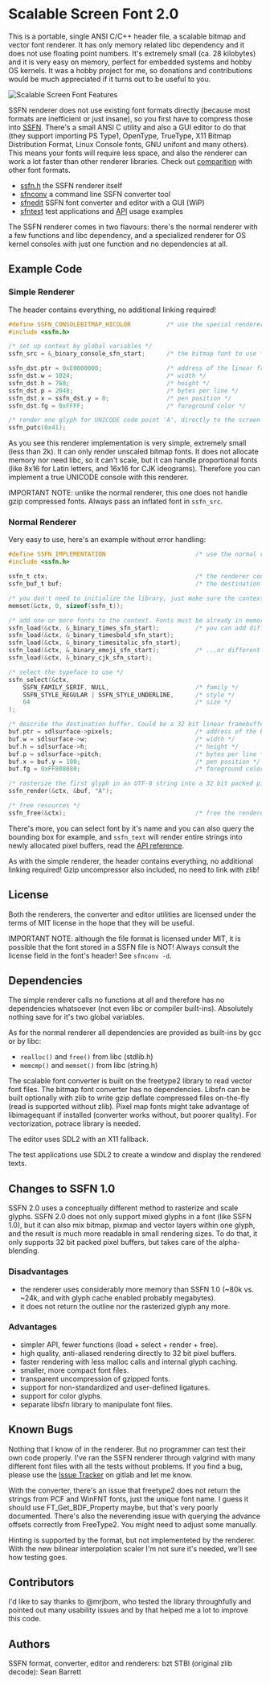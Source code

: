 Scalable Screen Font 2.0
========================

This is a portable, single ANSI C/C++ header file, a scalable bitmap and vector font renderer. It has only memory
related libc dependency and it does not use floating point numbers. It's extremely small (ca. 28 kilobytes) and it is
very easy on memory, perfect for embedded systems and hobby OS kernels. It was a hobby project for me, so donations
and contributions would be much appreciated if it turns out to be useful to you.

<img alt="Scalable Screen Font Features" src="https://gitlab.com/bztsrc/scalable-font2/raw/master/features.png">

SSFN renderer does not use existing font formats directly (because most formats are inefficient or just insane),
so you first have to compress those into [SSFN](https://gitlab.com/bztsrc/scalable-font2/blob/master/docs/sfnconv.md).
There's a small ANSI C utility and also a GUI editor to do that (they support importing PS Type1, OpenType, TrueType,
X11 Bitmap Distribution Format, Linux Console fonts, GNU unifont and many others). This means your fonts will
require less space, and also the renderer can work a lot faster than other renderer libraries. Check out
[comparition](https://gitlab.com/bztsrc/scalable-font2/blob/master/docs/compare.md) with other font formats.

 - [ssfn.h](https://gitlab.com/bztsrc/scalable-font2/blob/master/ssfn.h) the SSFN renderer itself
 - [sfnconv](https://gitlab.com/bztsrc/scalable-font2/tree/master/sfnconv) a command line SSFN converter tool
 - [sfnedit](https://gitlab.com/bztsrc/scalable-font2/tree/master/sfnedit) SSFN font converter and editor with a GUI (WiP)
 - [sfntest](https://gitlab.com/bztsrc/scalable-font2/tree/master/sfntest) test applications and [API](https://gitlab.com/bztsrc/scalable-font2/blob/master/docs/API.md) usage examples

The SSFN renderer comes in two flavours: there's the normal renderer with a few functions and libc dependency, and a
specialized renderer for OS kernel consoles with just one function and no dependencies at all.

Example Code
------------

### Simple Renderer

The header contains everything, no additional linking required!

```c
#define SSFN_CONSOLEBITMAP_HICOLOR          /* use the special renderer for hicolor packed pixels */
#include <ssfn.h>

/* set up context by global variables */
ssfn_src = &_binary_console_sfn_start;      /* the bitmap font to use */

ssfn_dst.ptr = 0xE0000000;                  /* address of the linear frame buffer */
ssfn_dst.w = 1024;                          /* width */
ssfn_dst.h = 768;                           /* height */
ssfn_dst.p = 2048;                          /* bytes per line */
ssfn_dst.x = ssfn_dst.y = 0;                /* pen position */
ssfn_dst.fg = 0xFFFF;                       /* foreground color */

/* render one glyph for UNICODE code point 'A', directly to the screen and then adjust pen position */
ssfn_putc(0x41);
```

As you see this renderer implementation is very simple, extremely small (less than 2k). It can only render
unscaled bitmap fonts. It does not allocate memory nor need libc, so it can't scale, but it can handle
proportional fonts (like 8x16 for Latin letters, and 16x16 for CJK ideograms). Therefore you can implement
a true UNICODE console with this renderer.

IMPORTANT NOTE: unlike the normal renderer, this one does not handle gzip compressed fonts. Always pass an
inflated font in `ssfn_src`.

### Normal Renderer

Very easy to use, here's an example without error handling:

```c
#define SSFN_IMPLEMENTATION                         /* use the normal renderer implementation */
#include <ssfn.h>

ssfn_t ctx;                                         /* the renderer context */
ssfn_buf_t buf;                                     /* the destination pixel buffer */

/* you don't need to initialize the library, just make sure the context is zerod out */
memset(&ctx, 0, sizeof(ssfn_t));

/* add one or more fonts to the context. Fonts must be already in memory */
ssfn_load(&ctx, &_binary_times_sfn_start);          /* you can add different styles... */
ssfn_load(&ctx, &_binary_timesbold_sfn_start);
ssfn_load(&ctx, &_binary_timesitalic_sfn_start);
ssfn_load(&ctx, &_binary_emoji_sfn_start);          /* ...or different UNICODE ranges */
ssfn_load(&ctx, &_binary_cjk_sfn_start);

/* select the typeface to use */
ssfn_select(&ctx,
    SSFN_FAMILY_SERIF, NULL,                        /* family */
    SSFN_STYLE_REGULAR | SSFN_STYLE_UNDERLINE,      /* style */
    64                                              /* size */
);

/* describe the destination buffer. Could be a 32 bit linear framebuffer as well */
buf.ptr = sdlsurface->pixels;                       /* address of the buffer */
buf.w = sdlsurface->w;                              /* width */
buf.h = sdlsurface->h;                              /* height */
buf.p = sdlsurface->pitch;                          /* bytes per line */
buf.x = buf.y = 100;                                /* pen position */
buf.fg = 0xFF808080;                                /* foreground color */

/* rasterize the first glyph in an UTF-8 string into a 32 bit packed pixel buffer */
ssfn_render(&ctx, &buf, "A");

/* free resources */
ssfn_free(&ctx);                                    /* free the renderer context's internal buffers */
```

There's more, you can select font by it's name and you can also query the bounding box for example, and
`ssfn_text` will render entire strings into newly allocated pixel buffers, read the
[API reference](https://gitlab.com/bztsrc/scalable-font2/blob/master/docs/API.md).

As with the simple renderer, the header contains everything, no additional linking required! Gzip uncompressor
also included, no need to link with zlib!

License
-------

Both the renderers, the converter and editor utilities are licensed under the terms of MIT license in the hope
that they will be useful.

IMPORTANT NOTE: although the file format is licensed under MIT, it is possible that the font stored in a SSFN
file is NOT! Always consult the license field in the font's header! See `sfnconv -d`.

Dependencies
------------

The simple renderer calls no functions at all and therefore has no dependencies whatsoever (not even libc
or compiler built-ins). Absolutely nothing save for it's two global variables.

As for the normal renderer all dependencies are provided as built-ins by gcc or by libc:
 - `realloc()` and `free()` from libc (stdlib.h)
 - `memcmp()` and `memset()` from libc (string.h)

The scalable font converter is built on the freetype2 library to read vector font files. The bitmap font
converter has no dependencies. Libsfn can be built optionally with zlib to write gzip deflate compressed
files on-the-fly (read is supported without zlib). Pixel map fonts might take advantage of libimagequant
if installed (converter works without, but poorer quality). For vectorization, potrace library is needed.

The editor uses SDL2 with an X11 fallback.

The test applications use SDL2 to create a window and display the rendered texts.

Changes to SSFN 1.0
-------------------

SSFN 2.0 uses a conceptually different method to rasterize and scale glyphs. SSFN 2.0 does not only support mixed
glyphs in a font (like SSFN 1.0), but it can also mix bitmap, pixmap and vector layers within one glyph, and the
result is much more readable in small rendering sizes. To do that, it only supports 32 bit packed pixel buffers,
but takes care of the alpha-blending.

### Disadvantages

- the renderer uses considerably more memory than SSFN 1.0 (~80k vs. ~24k, and with glyph cache enabled probably megabytes).
- it does not return the outline nor the rasterized glyph any more.

### Advantages

- simpler API, fewer functions (load + select + render + free).
- high quality, anti-aliased rendering directly to 32 bit pixel buffers.
- faster rendering with less malloc calls and internal glyph caching.
- smaller, more compact font files.
- transparent uncompression of gzipped fonts.
- support for non-standardized and user-defined ligatures.
- support for color glyphs.
- separate libsfn library to manipulate font files.

Known Bugs
----------

Nothing that I know of in the renderer. But no programmer can test their own code properly. I've ran the SSFN renderer
through valgrind with many different font files with all the tests without problems. If you find a bug, please
use the [Issue Tracker](https://gitlab.com/bztsrc/scalable-font2/issues) on gitlab and let me know.

With the converter, there's an issue that freetype2 does not return the strings from PCF and WinFNT fonts, just the
unique font name. I guess it should use FT_Get_BDF_Property maybe, but that's very poorly documented. There's also
the neverending issue with querying the advance offsets correctly from FreeType2. You might need to adjust some
manually.

Hinting is supported by the format, but not implementeted by the renderer. With the new bilinear interpolation
scaler I'm not sure it's needed, we'll see how testing goes.

Contributors
------------

I'd like to say thanks to @mrjbom, who tested the library throughfully and pointed out many usability issues and
by that helped me a lot to improve this code.

Authors
-------

SSFN format, converter, editor and renderers: bzt
STBI (original zlib decode): Sean Barrett
